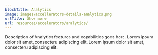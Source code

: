 ```yaml
---
blockTitle: Analytics 
image: images/accellerators-details-analytics.png
urlTitle: Show more
url: resources/accelerators/analytics/
---
```


Description of Analytics features and capabilities goes here. 
Lorem ipsum dolor sit amet, consecteru adipiscing elit. Lorem ipsum dolor sit amet, consecteru adipiscing elit.
